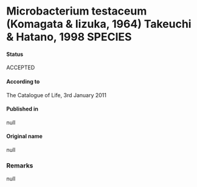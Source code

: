 # Microbacterium testaceum (Komagata & Iizuka, 1964) Takeuchi & Hatano, 1998 SPECIES

#### Status
ACCEPTED

#### According to
The Catalogue of Life, 3rd January 2011

#### Published in
null

#### Original name
null

### Remarks
null